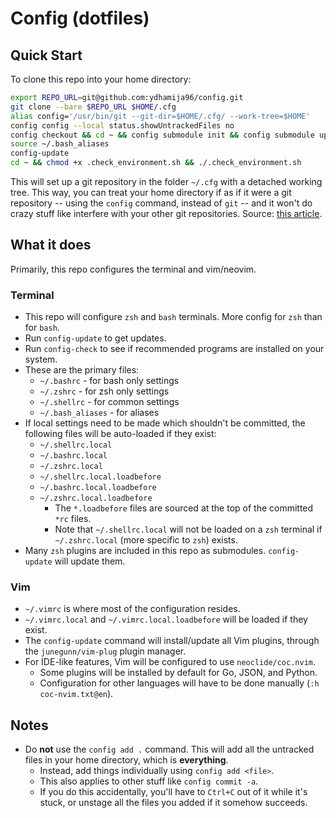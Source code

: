 # Config (dotfiles)

## Quick Start

To clone this repo into your home directory:

```bash
export REPO_URL=git@github.com:ydhamija96/config.git
git clone --bare $REPO_URL $HOME/.cfg
alias config='/usr/bin/git --git-dir=$HOME/.cfg/ --work-tree=$HOME'
config config --local status.showUntrackedFiles no
config checkout && cd ~ && config submodule init && config submodule update
source ~/.bash_aliases
config-update
cd ~ && chmod +x .check_environment.sh && ./.check_environment.sh
```

This will set up a git repository in the folder `~/.cfg` with a detached working tree. This way, you can treat your home directory if as if it were a git repository -- using the `config` command, instead of `git` -- and it won't do crazy stuff like interfere with your other git repositories. Source: [this article](https://developer.atlassian.com/blog/2016/02/best-way-to-store-dotfiles-git-bare-repo/).

## What it does

Primarily, this repo configures the terminal and vim/neovim.

### Terminal

- This repo will configure `zsh` and `bash` terminals. More config for `zsh` than for `bash`.
- Run `config-update` to get updates.
- Run `config-check` to see if recommended programs are installed on your system.
- These are the primary files:
    - `~/.bashrc` - for bash only settings
    - `~/.zshrc` - for zsh only settings
    - `~/.shellrc` - for common settings
    - `~/.bash_aliases` - for aliases
- If local settings need to be made which shouldn't be committed, the following files will be auto-loaded if they exist:
    - `~/.shellrc.local`
    - `~/.bashrc.local`
    - `~/.zshrc.local`
    - `~/.shellrc.local.loadbefore`
    - `~/.bashrc.local.loadbefore`
    - `~/.zshrc.local.loadbefore`
        - The `*.loadbefore` files are sourced at the top of the committed `*rc` files.
        - Note that `~/.shellrc.local` will not be loaded on a `zsh` terminal if `~/.zshrc.local` (more specific to `zsh`) exists.
- Many `zsh` plugins are included in this repo as submodules. `config-update` will update them.

### Vim

- `~/.vimrc` is where most of the configuration resides.
- `~/.vimrc.local` and `~/.vimrc.local.loadbefore` will be loaded if they exist.
- The `config-update` command will install/update all Vim plugins, through the `junegunn/vim-plug` plugin manager.
- For IDE-like features, Vim will be configured to use `neoclide/coc.nvim`.
    - Some plugins will be installed by default for Go, JSON, and Python.
    - Configuration for other languages will have to be done manually (`:h coc-nvim.txt@en`).

## Notes

- Do **not** use the `config add .` command. This will add all the untracked files in your home directory, which is **everything**.
    - Instead, add things individually using `config add <file>`.
    - This also applies to other stuff like `config commit -a`.
    - If you do this accidentally, you'll have to `Ctrl+C` out of it while it's stuck, or unstage all the files you added if it somehow succeeds.

